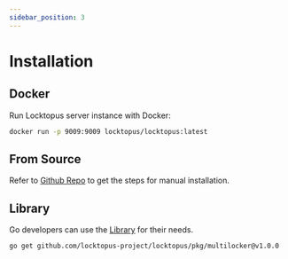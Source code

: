 ```yaml
---
sidebar_position: 3
---
```


# Installation

## Docker

Run Locktopus server instance with Docker:

```bash
docker run -p 9009:9009 locktopus/locktopus:latest
```

## From Source

Refer to [Github Repo](https://github.com/locktopus-project/locktopus) to get the steps for manual installation.

## Library

Go developers can use the [Library](https://pkg.go.dev/github.com/locktopus-project/locktopus@v1.0.0/pkg/multilocker) for their needs.

```
go get github.com/locktopus-project/locktopus/pkg/multilocker@v1.0.0
```
